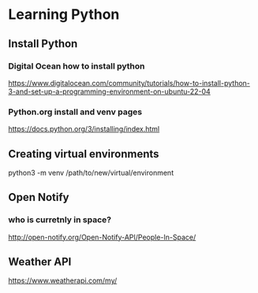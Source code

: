 # Learning Python
## Install Python
### Digital Ocean how to install python
https://www.digitalocean.com/community/tutorials/how-to-install-python-3-and-set-up-a-programming-environment-on-ubuntu-22-04
### Python.org install and venv pages
https://docs.python.org/3/installing/index.html
## Creating virtual environments
python3 -m venv /path/to/new/virtual/environment

## Open Notify
### who is curretnly in space?
http://open-notify.org/Open-Notify-API/People-In-Space/

## Weather API
https://www.weatherapi.com/my/